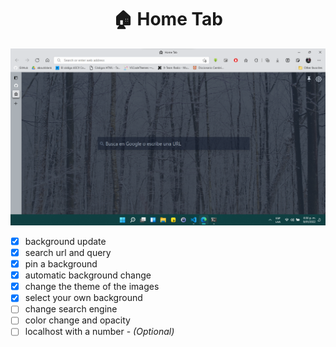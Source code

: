 <div align="center">

  # 🏠 Home Tab

</div>

![Home Tab](.assets/hometab.png)

- [x] background update
- [x] search url and query
- [x] pin a background
- [x] automatic background change
- [x] change the theme of the images
- [x] select your own background
- [ ] change search engine
- [ ] color change and opacity
- [ ] localhost with a number - *(Optional)*

